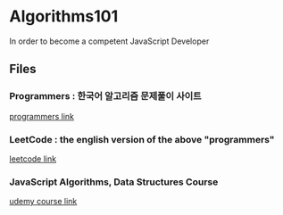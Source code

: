 # Algorithms101
In order to become a competent JavaScript Developer<br/>

## **Files**
### **Programmers** : 한국어 알고리즘 문제풀이 사이트
[programmers link](https://programmers.co.kr)

### **LeetCode** : the english version of the above "programmers"
[leetcode link](https://leetcode.com)

### **JavaScript Algorithms, Data Structures Course** 
[udemy course link](https://www.udemy.com/share/101WNkAEIYdV9aR3sF/)